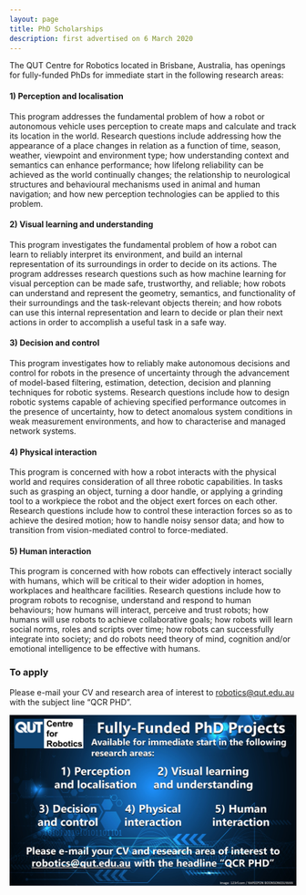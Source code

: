 ```yaml
---
layout: page
title: PhD Scholarships
description: first advertised on 6 March 2020
---
```


The QUT Centre for Robotics located in Brisbane, Australia, has openings for fully-funded PhDs for immediate start in the following research areas:

#### 1) Perception and localisation
This program addresses the fundamental problem of how a robot or autonomous vehicle uses perception to create maps and calculate and track its location in the world. Research questions include addressing how the appearance of a place changes in relation as a function of time, season, weather, viewpoint and environment type; how understanding context and semantics can enhance performance; how lifelong reliability can be achieved as the world continually changes; the relationship to neurological structures and behavioural mechanisms used in animal and human navigation; and how new perception technologies can be applied to this problem.

#### 2) Visual learning and understanding
This program investigates the fundamental problem of how a robot can learn to reliably interpret its environment, and build an internal representation of its surroundings in order to decide on its actions. The program addresses research questions such as how machine learning for visual perception can be made safe, trustworthy, and reliable; how robots can understand and represent the geometry, semantics, and functionality of their surroundings and the task-relevant objects therein; and how robots can use this internal representation and learn to decide or plan their next actions in order to accomplish a useful task in a safe way.

#### 3) Decision and control
This program investigates how to reliably make autonomous decisions and control for robots in the presence of uncertainty through the advancement of model-based filtering, estimation, detection, decision and planning techniques for robotic systems. Research questions include how to design robotic systems capable of achieving specified performance outcomes in the presence of uncertainty, how to detect anomalous system conditions in weak measurement environments, and how to characterise and managed network systems.

#### 4) Physical interaction
This program is concerned with how a robot interacts with the physical world and requires consideration of all three robotic capabilities. In tasks such as grasping an object, turning a door handle, or applying a grinding tool to a workpiece the robot and the object exert forces on each other. Research questions include how to control these interaction forces so as to achieve the desired motion; how to handle noisy sensor data; and how to transition from vision-mediated control to force-mediated.

#### 5) Human interaction
This program is concerned with how robots can effectively interact socially with humans, which will be critical to their wider adoption in homes, workplaces and healthcare facilities. Research questions include how to program robots to recognise, understand and respond to human behaviours; how humans will interact, perceive and trust robots; how humans will use robots to achieve collaborative goals; how robots will learn social norms, roles and scripts over time; how robots can successfully integrate into society; and do robots need theory of mind, cognition and/or emotional intelligence to be effective with humans.

### To apply
Please e-mail your CV and research area of interest to robotics@qut.edu.au with the subject line “QCR PHD”.

<img class="col three" src="/assets/img/jobs/phd_ad.jpg"/>
